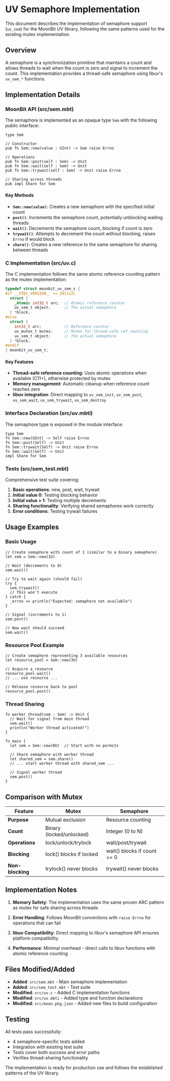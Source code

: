 # UV Semaphore Implementation

This document describes the implementation of semaphore support (`uv_sem`) for the MoonBit UV library, following the same patterns used for the existing mutex implementation.

## Overview

A semaphore is a synchronization primitive that maintains a count and allows threads to wait when the count is zero and signal to increment the count. This implementation provides a thread-safe semaphore using libuv's `uv_sem_*` functions.

## Implementation Details

### MoonBit API (src/sem.mbt)

The semaphore is implemented as an opaque type `Sem` with the following public interface:

```moonbit
type Sem

// Constructor
pub fn Sem::new(value : UInt) -> Sem raise Errno

// Operations
pub fn Sem::post(self : Sem) -> Unit
pub fn Sem::wait(self : Sem) -> Unit
pub fn Sem::trywait(self : Sem) -> Unit raise Errno

// Sharing across threads
pub impl Share for Sem
```

#### Key Methods

- **`Sem::new(value)`**: Creates a new semaphore with the specified initial count
- **`post()`**: Increments the semaphore count, potentially unblocking waiting threads
- **`wait()`**: Decrements the semaphore count, blocking if count is zero
- **`trywait()`**: Attempts to decrement the count without blocking, raises `Errno` if would block
- **`share()`**: Creates a new reference to the same semaphore for sharing between threads

### C Implementation (src/uv.c)

The C implementation follows the same atomic reference counting pattern as the mutex implementation:

```c
typedef struct moonbit_uv_sem_s {
#if __STDC_VERSION__ >= 201112L
  struct {
    _Atomic int32_t arc;  // Atomic reference counter
    uv_sem_t object;      // The actual semaphore
  } *block;
#else
  struct {
    int32_t arc;          // Reference counter
    uv_mutex_t mutex;     // Mutex for thread-safe ref counting
    uv_sem_t object;      // The actual semaphore
  } *block;
#endif
} moonbit_uv_sem_t;
```

#### Key Features

- **Thread-safe reference counting**: Uses atomic operations when available (C11+), otherwise protected by mutex
- **Memory management**: Automatic cleanup when reference count reaches zero
- **libuv integration**: Direct mapping to `uv_sem_init`, `uv_sem_post`, `uv_sem_wait`, `uv_sem_trywait`, `uv_sem_destroy`

### Interface Declaration (src/uv.mbti)

The semaphore type is exposed in the module interface:

```moonbit
type Sem
fn Sem::new(UInt) -> Self raise Errno
fn Sem::post(Self) -> Unit
fn Sem::trywait(Self) -> Unit raise Errno
fn Sem::wait(Self) -> Unit
impl Share for Sem
```

### Tests (src/sem_test.mbt)

Comprehensive test suite covering:

1. **Basic operations**: new, post, wait, trywait
2. **Initial value 0**: Testing blocking behavior
3. **Initial value > 1**: Testing multiple decrements
4. **Sharing functionality**: Verifying shared semaphores work correctly
5. **Error conditions**: Testing trywait failures

## Usage Examples

### Basic Usage

```moonbit
// Create semaphore with count of 1 (similar to a binary semaphore)
let sem = Sem::new(1U)

// Wait (decrements to 0)
sem.wait()

// Try to wait again (should fail)
try {
  sem.trywait()
  // This won't execute
} catch {
  _errno => println("Expected: semaphore not available")
}

// Signal (increments to 1)
sem.post()

// Now wait should succeed
sem.wait()
```

### Resource Pool Example

```moonbit
// Create semaphore representing 3 available resources
let resource_pool = Sem::new(3U)

// Acquire a resource
resource_pool.wait()
// ... use resource ...

// Release resource back to pool
resource_pool.post()
```

### Thread Sharing

```moonbit
fn worker_thread(sem : Sem) -> Unit {
  // Wait for signal from main thread
  sem.wait()
  println("Worker thread activated!")
}

fn main {
  let sem = Sem::new(0U)  // Start with no permits

  // Share semaphore with worker thread
  let shared_sem = sem.share()
  // ... start worker thread with shared_sem ...

  // Signal worker thread
  sem.post()
}
```

## Comparison with Mutex

| Feature | Mutex | Semaphore |
|---------|-------|-----------|
| **Purpose** | Mutual exclusion | Resource counting |
| **Count** | Binary (locked/unlocked) | Integer (0 to N) |
| **Operations** | lock/unlock/trylock | wait/post/trywait |
| **Blocking** | lock() blocks if locked | wait() blocks if count == 0 |
| **Non-blocking** | trylock() never blocks | trywait() never blocks |

## Implementation Notes

1. **Memory Safety**: The implementation uses the same proven ARC pattern as mutex for safe sharing across threads

2. **Error Handling**: Follows MoonBit conventions with `raise Errno` for operations that can fail

3. **libuv Compatibility**: Direct mapping to libuv's semaphore API ensures platform compatibility

4. **Performance**: Minimal overhead - direct calls to libuv functions with atomic reference counting

## Files Modified/Added

- **Added**: `src/sem.mbt` - Main semaphore implementation
- **Added**: `src/sem_test.mbt` - Test suite
- **Modified**: `src/uv.c` - Added C implementation functions
- **Modified**: `src/uv.mbti` - Added type and function declarations
- **Modified**: `src/moon.pkg.json` - Added new files to build configuration

## Testing

All tests pass successfully:

- 4 semaphore-specific tests added
- Integration with existing test suite
- Tests cover both success and error paths
- Verifies thread-sharing functionality

The implementation is ready for production use and follows the established patterns of the UV library.
